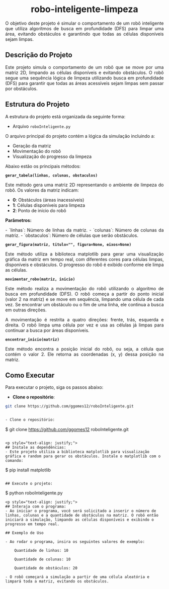 <h1 style="text-align: center;">robo-inteligente-limpeza</h1>

<p style="text-align: justify;">
O objetivo deste projeto é simular o comportamento de um robô inteligente que utiliza algoritmos de busca em profundidade (DFS) para limpar uma área, evitando obstáculos e garantindo que todas as células disponíveis sejam limpas.
</p>

## Descrição do Projeto

<p style="text-align: justify;">
Este projeto simula o comportamento de um robô que se move por uma matriz 2D, limpando as células disponíveis e evitando obstáculos. O robô segue uma sequência lógica de limpeza utilizando busca em profundidade (DFS) para garantir que todas as áreas acessíveis sejam limpas sem passar por obstáculos.
</p>

## Estrutura do Projeto

<p style="text-align: justify;">
A estrutura do projeto está organizada da seguinte forma:
</p>

- Arquivo `roboInteligente.py`

<p style="text-align: justify;">
O arquivo principal do projeto contém a lógica da simulação incluindo a:
</p>

  - Geração da matriz
  - Movimentação do robô
  - Visualização do progresso da limpeza

<p style="text-align: justify;">
Abaixo estão os principais métodos:
</p>

**`gerar_tabela(linhas, colunas, obstaculos)`**

<p style="text-align: justify;">
Este método gera uma matriz 2D representando o ambiente de limpeza do robô. Os valores da matriz indicam:
</p>

- **0**: Obstáculos (áreas inacessíveis)
- **1**: Células disponíveis para limpeza
- **2**: Ponto de início do robô

**Parâmetros:**

<p style="text-align: justify;">
- `linhas`: Número de linhas da matriz.
- `colunas`: Número de colunas da matriz.
- `obstaculos`: Número de células que serão obstáculos.
</p>

**`gerar_figura(matriz, titulo="", figura=None, eixos=None)`**

<p style="text-align: justify;">
Este método utiliza a biblioteca matplotlib para gerar uma visualização gráfica da matriz em tempo real, com diferentes cores para células limpas, disponíveis e obstáculos. O progresso do robô é exibido conforme ele limpa as células.
</p>

**`movimentar_robo(matriz, inicio)`**

<p style="text-align: justify;">
Este método realiza a movimentação do robô utilizando o algoritmo de busca em profundidade (DFS). O robô começa a partir do ponto inicial (valor 2 na matriz) e se move em sequência, limpando uma célula de cada vez. Se encontrar um obstáculo ou o fim de uma linha, ele continua a busca em outras direções.
</p>

<p style="text-align: justify;">
A movimentação é restrita a quatro direções: frente, trás, esquerda e direita. O robô limpa uma célula por vez e usa as células já limpas para continuar a busca por áreas disponíveis.
</p>

**`encontrar_inicio(matriz)`**

<p style="text-align: justify;">
Este método encontra a posição inicial do robô, ou seja, a célula que contém o valor 2. Ele retorna as coordenadas (x, y) dessa posição na matriz.
</p>

## Como Executar

<p style="text-align: justify;">
Para executar o projeto, siga os passos abaixo:
</p>

- **Clone o repositório**:

```bash
git clone https://github.com/ggomes12/roboInteligente.git


- Clone o repositório:

```
$ git clone https://github.com/ggomes12 roboInteligente.git
```

<p style="text-align: justify;">
## Instale as dependências: 
- Este projeto utiliza a biblioteca matplotlib para visualização gráfica e random para gerar os obstáculos. Instale o matplotlib com o comando:

```
$ pip install matplotlib
```

## Execute o projeto:

```
$ python roboInteligente.py
```
<p style="text-align: justify;">
## Interaja com o programa: 
- Ao iniciar o programa, você será solicitado a inserir o número de linhas, colunas e a quantidade de obstáculos na matriz. O robô então iniciará a simulação, limpando as células disponíveis e exibindo o progresso em tempo real.

## Exemplo de Uso

- Ao rodar o programa, insira os seguintes valores de exemplo:

    Quantidade de linhas: 10

    Quantidade de colunas: 10

    Quantidade de obstáculos: 20

- O robô começará a simulação a partir de uma célula aleatória e limpará toda a matriz, evitando os obstáculos.
